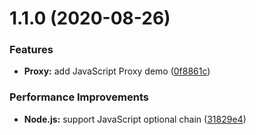 # 1.1.0 (2020-08-26)


### Features

* **Proxy:** add JavaScript Proxy demo ([0f8861c](https://github.com/johnnymillergh/javascript-playground/commit/0f8861c91daad555aec7c8dfbbe5aa4747d3fd77))


### Performance Improvements

* **Node.js:** support JavaScript optional chain ([31829e4](https://github.com/johnnymillergh/javascript-playground/commit/31829e4c822a175c1499bb4865cc8f8bbb09acea))



